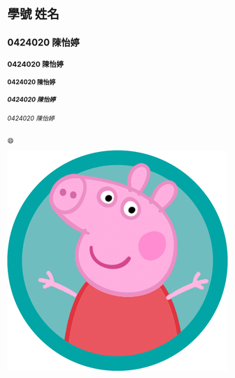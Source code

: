 # 學號 姓名
## 0424020 陳怡婷
### 0424020 陳怡婷
#### 0424020 陳怡婷
##### 0424020 陳怡婷
###### 0424020 陳怡婷
:smile:

![123](pipipig.png "123")
